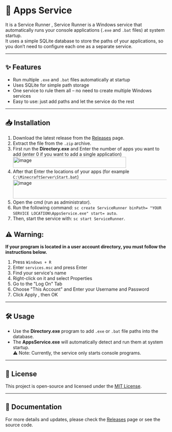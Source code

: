 # 🚀 Apps Service

It is a Service Runner , Service Runner is a Windows service that automatically runs your console applications (`.exe` and `.bat` files) at system startup.  
It uses a simple SQLite database to store the paths of your applications, so you don’t need to configure each one as a separate service.

---

## ✨ Features
- Run multiple `.exe` and `.bat` files automatically at startup
- Uses SQLite for simple path storage
- One service to rule them all – no need to create multiple Windows services
- Easy to use: just add paths and let the service do the rest

---

## 📥 Installation
1. Download the latest release from the [Releases](../../releases) page.
2. Extract the file from the `.zip` archive.
3. First run the **Directory.exe** and Enter the number of apps you want to add (enter 0 if you want to add a single application) <img width="353" height="34" alt="image" src="https://github.com/user-attachments/assets/ba066119-3338-4243-a5a5-a64ad8ee9df5" />
4. After that Enter the locations of your apps (for example `C:\MinecraftServer\Start.bat`)<img width="559" height="59" alt="image" src="https://github.com/user-attachments/assets/7767fac3-2460-41d7-b333-37674d27d41f" />
5. Open the cmd (run as administrator).
6. Run the following command: `sc create ServiceRunner binPath= "YOUR SERVICE LOCATION\AppsService.exe" start= auto`.
7. Then, start the service with: `sc start ServiceRunner`.

## ⚠️ Warning:
**If your program is located in a user account directory, you must follow the instructions below.** 
1. Press `Windows + R`
2. Enter `services.msc` and press Enter
3. Find your service's name
4. Right-click on it and select Properties
5. Go to the "Log On" Tab
6. Choose "This Account" and Enter your Username and Password
7. Click Apply , then OK
---
## 🛠️ Usage
- Use the **Directory.exe** program to add `.exe` or `.bat` file paths into the database.  
- The **AppsService.exe** will automatically detect and run them at system startup.  
⚠️ Note: Currently, the service only starts console programs.

---

## 📄 License
This project is open-source and licensed under the [MIT License](LICENSE).

---
## 📘 Documentation
For more details and updates, please check the [Releases](../../releases) page or see the source code.  
